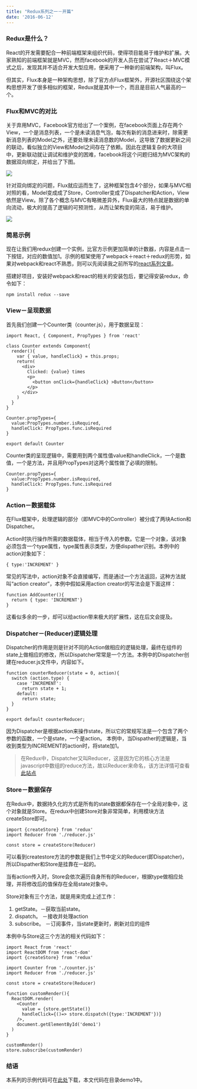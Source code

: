 ```yaml
---
title: "Redux系列之一－开篇"
date: '2016-06-12'
---
```


### Redux是什么？
React的开发需要配合一种前端框架来组织代码，使得项目能易于维护和扩展。大家熟知的前端框架就是MVC，然而facebook的开发人员在尝试了React＋MVC模式之后，发现其并不适合开发大型应用，便采用了一种新的前端架构，叫Flux。

但其实，Flux本身是一种架构思想，除了官方点Flux框架外，开源社区围绕这个架构思想开发了很多相似的框架，Redux就是其中一个，而且是目前人气最高的一个。

### Flux和MVC的对比
关于弃用MVC，Facebook官方给出了一个案例，在facebook页面上存在两个View，一个是消息列表，一个是未读消息气泡，每次有新的消息进来时，除需更新消息列表的Model之外，还要处理未读消息数的Model，这导致了数据更新之间的联动，看似独立的View和Model之间存在了依赖。因此在逻辑复杂的大项目中，更新联动就让调试和维护变的困难，facebook将这个问题归结为MVC架构的数据双向绑定，并给出了下图。

![](http://7xtbg7.com2.z0.glb.clouddn.com/redux1-1.png)

针对双向绑定的问题，Flux就应运而生了，这种框架包含4个部分，如果与MVC相对照的看，Model变成成了Store，Controller变成了Dispatcher和Action，View依然是View。除了各个概念与MVC有略微差异外，Flux最大的特点就是数据的单向流动，极大的提高了逻辑的可预测性，从而让架构变的简洁，易于维护。

![](http://7xtbg7.com2.z0.glb.clouddn.com/redux1-2.png)

### 简易示例
现在让我们用redux创建一个实例，比官方示例更加简单的计数器，内容是点击一下按钮，对应的数值加1。示例的框架使用了webpack＋react＋redux的形势，如果对webpack和react不熟悉，则可以先阅读我之前所写的[react系列文章](http://twomeetings.github.io/2016/05/08/%E4%B8%AA%E4%BA%BA%E5%8D%9A%E6%96%87%E6%B1%87%E6%80%BB/)。

搭建好项目，安装好webpack和react的相关的安装包后，要记得安装redux，命令如下：
```
npm install redux --save
```

### View－呈现数据
首先我们创建一个Counter类（counter.js），用于数据呈现：
```
import React, { Component, PropTypes } from 'react'

class Counter extends Component{
  render(){
    var { value, handleClick} = this.props;
    return(
      <div>
        Clicked: {value} times
        <p>
          <button onClick={handleClick} >Button</button>
        </p>
      </div>
    )
  }
}

Counter.propTypes={
  value:PropTypes.number.isRequired,
  handleClick: PropTypes.func.isRequired
}

export default Counter
```
Counter类的呈现逻辑中，需要用到两个属性值value和handleClick，一个是数值，一个是方法，并且用PropTypes对这两个属性做了必填的限制。
```
Counter.propTypes={
  value:PropTypes.number.isRequired,
  handleClick: PropTypes.func.isRequired
}
```

### Action－数据载体
在Flux框架中，处理逻辑的部分（即MVC中的Controller）被分成了两块Action和Dispatcher。

Action时执行操作所需的数据载体，相当于传入的参数。它是一个对象，该对象必须包含一个type属性，type属性表示类型，方便dispather识别。本例中的action对象如下：
```
{ type:'INCREMENT' }
```

常见的写法中，action对象不会直接编写，而是通过一个方法返回，这种方法就叫“action creator”，本例中假如采用action creator的写法会是下面这样：
```
function AddCounter(){
  return { type: 'INCREMENT'}
}
```
这看似多余的一步，却可以给action带来极大的扩展性，这在后文会提及。

### Dispatcher－(Reducer)逻辑处理
Dispatcher的作用是则是针对不同的Action做相应的逻辑处理，最终在组件的state上做相应的修改，所以Dispatcher常常是一个方法。本例中的Dispatcher创建在reducer.js文件中，内容如下。

```
function counterReducer(state = 0, action){
  switch (action.type) {
    case 'INCREMENT':
      return state + 1;
    default:
      return state;
  }
}

export default counterReducer;

```
因为Dispatcher是根据action来操作state，所以它的常规写法是一个包含了两个参数的函数，一个是state，一个是action。
本例中，当Dispather的逻辑是，当收到类型为INCREMENT的action时，将state加1。

> 在Redux中，Dispatcher又叫Reducer，这是因为它的核心方法是javascript中数组的reduce方法，故以Reducer来命名，该方法详情可查看[此站点](https://msdn.microsoft.com/zh-cn/library/ff679975(v=vs.94).aspx)

### Store－数据保存
在Redux中，数据持久化的方式是所有的state数据都保存在一个全局对象中，这个对象就是Store。在redux中创建Store对象非常简单，利用模块方法createStore即可。
```
import {createStore} from 'redux'
import Reducer from './reducer.js'

const store = createStore(Reducer)
```
可以看到createstore方法的参数是我们上节中定义的Reducer(即Dispatcher)，所以Dispather和Store是挂靠在一起的。

当有action传入时，Store会依次遍历自身所有的Reducer，根据type做相应处理，并将修改后的值保存在全局state对象中。

Store对象有三个方法，就是用来完成上述工作：
1. getState。－获取当前state。
2. dispatch。 －接收并处理action
3. subscribe。 －订阅事件，当state更新时，刷新对应的组件

本例中与Store这三个方法的相关代码如下：

```
import React from 'react'
import ReactDOM from 'react-dom'
import {createStore} from 'redux'

import Counter from './counter.js'
import Reducer from './reducer.js'

const store = createStore(Reducer)

function customRender(){
  ReactDOM.render(
    <Counter
      value = {store.getState()}
      handleClick={()=> store.dispatch({type:'INCREMENT'})}
    />,
    document.getElementById('demo1')
  )
}

customRender()
store.subscribe(customRender)
```

### 结语
本系列的示例代码可在[此处](https://github.com/twomeetings/reduxExample)下载，本文代码在目录demo1中。
